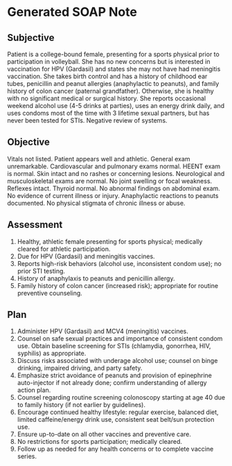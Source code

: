 # Generated SOAP Note

## Subjective
Patient is a college-bound female, presenting for a sports physical prior to participation in volleyball. She has no new concerns but is interested in vaccination for HPV (Gardasil) and states she may not have had meningitis vaccination. She takes birth control and has a history of childhood ear tubes, penicillin and peanut allergies (anaphylactic to peanuts), and family history of colon cancer (paternal grandfather). Otherwise, she is healthy with no significant medical or surgical history. She reports occasional weekend alcohol use (4-5 drinks at parties), uses an energy drink daily, and uses condoms most of the time with 3 lifetime sexual partners, but has never been tested for STIs. Negative review of systems.

## Objective
Vitals not listed. Patient appears well and athletic. General exam unremarkable. Cardiovascular and pulmonary exams normal. HEENT exam is normal. Skin intact and no rashes or concerning lesions. Neurological and musculoskeletal exams are normal. No joint swelling or focal weakness. Reflexes intact. Thyroid normal. No abnormal findings on abdominal exam. No evidence of current illness or injury. Anaphylactic reactions to peanuts documented. No physical stigmata of chronic illness or abuse.

## Assessment
1. Healthy, athletic female presenting for sports physical; medically cleared for athletic participation.
2. Due for HPV (Gardasil) and meningitis vaccines.
3. Reports high-risk behaviors (alcohol use, inconsistent condom use); no prior STI testing.
4. History of anaphylaxis to peanuts and penicillin allergy.
5. Family history of colon cancer (increased risk); appropriate for routine preventive counseling.

## Plan
1. Administer HPV (Gardasil) and MCV4 (meningitis) vaccines.
2. Counsel on safe sexual practices and importance of consistent condom use. Obtain baseline screening for STIs (chlamydia, gonorrhea, HIV, syphilis) as appropriate.
3. Discuss risks associated with underage alcohol use; counsel on binge drinking, impaired driving, and party safety.
4. Emphasize strict avoidance of peanuts and provision of epinephrine auto-injector if not already done; confirm understanding of allergy action plan.
5. Counsel regarding routine screening colonoscopy starting at age 40 due to family history (if not earlier by guidelines).
6. Encourage continued healthy lifestyle: regular exercise, balanced diet, limited caffeine/energy drink use, consistent seat belt/sun protection use.
7. Ensure up-to-date on all other vaccines and preventive care.
8. No restrictions for sports participation; medically cleared.
9. Follow up as needed for any health concerns or to complete vaccine series.
